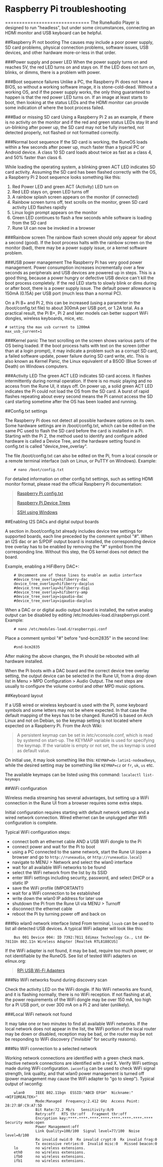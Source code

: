 # Raspberry Pi troubleshooting
==============================
The RuneAudio Player is designed to run "headless", but under some circumstances, connecting an HDMI monitor and USB keyboard can be helpful.

##Raspberry Pi not booting
The causes may include a poor power supply, SD card problems, physical connection problems, software issues, USB devices, and other hardware more-or-less in that order. 

###Power supply and power LED
When the power supply turns on and reaches 5V, the red LED turns on and stays on.  If the LED does not turn on, blinks, or dimms, there is a problem with power.

###Boot sequence failures
Unlike a PC, the Raspberry Pi does not have a BIOS, so without a working software image, it is stone-cold-dead.  Without a working OS, and if the power supply works, the only thing guaranteed to happen is that the red power LED turns on.  If an image at least starts to boot, then looking at the status LEDs and the HDMI monitor can provide some indication of where the boot process failed.

###Bad or missing SD card
Using a Raspberry Pi 2 as an example, if there is no activity on the monitor and if the red and green status LEDs stay lit and un-blinking after power up, the SD card may not be fully inserted, not detected properly, not flashed or not formatted correctly.

###Normal boot sequence
If the SD card is working, the RuneOS loads within a few seconds after power up, much faster than a typical PC or Android device.  A class 10 SD card loads about twice as fast as a class 4, and 50% faster than class 6.

While loading the operating system, a blinking green ACT LED indicates SD card activity. Assuming the SD card has been flashed correctly with the OS, a Raspberry Pi 2 boot sequence looks something like this:

1. Red Power LED and green ACT (Activity) LED turn on
2. Red LED stays on, green LED turns off
3. A rainbow splash screen appears on the monitor (if connected)
4. Rainbow screen turns off, text scrolls on the monitor, green SD card activity LED flashes rapidly
5. Linux login prompt appears on the monitor
6. Green LED continues to flash a few seconds while software is loading from the SD card
7. Rune UI can now be invoked in a browser

###Rainbow screen
The rainbow flash screen should only appear for about a second (good).  If the boot process halts with the rainbow screen on the monitor (bad), there may be a power supply issue, or a kernel software problem.

###USB power management
The Raspberry Pi has very good power management.  Power consumption increases incrementally over a few seconds as peripherals and USB devices are powered up in steps.  This is a good thing, because a power hungry or defective USB device can't kill the boot process completely.  If the red LED starts to slowly blink or dims during or after boot, there is a power supply issue. The default power allowance is 150mA (0.15A) per USB port (much less than a normal PC).

On a Pi B+ and Pi 2, this can be increased (using a parameter in the /boot/config.txt file) to about 300mA per USB port, or 1.2A total.  As a practical result, the Pi B+, Pi 2 and later models can better support WiFi dongles, wireless keyboards, mice, etc.

    # setting the max usb current to 1200mA
    max_usb_current=1

###Kernel panic
The text scrolling on the screen shows various parts of the OS being loaded.  If the boot process halts with text on the screen (other than at a login prompt), it may indicate a problem such as a corrupt SD card, a failed software update, power failure during SD card write, etc.  This is also known as Kernel Panic, the Linux equivalent of a BSOD (Blue Screen of Death) on Windows computers.

###Activity LED
The green ACT LED indicates SD card access. It flashes intermittently during normal operation.  If there is no music playing and no access from the Rune UI, it stays off.  On power up, a solid green ACT LED indicates the Pi could not load the OS from the SD card.  A burst of rapid flashes repeating about every second means the Pi cannot access the SD card starting sometime after the OS has been loaded and running.

##Config.txt settings

The Raspberry Pi does not detect all possible hardware options on its own.  Some hardware settings are in /boot/config.txt, which can be edited on the same PC used to flash the SD card before the card is installed in a Pi. Starting with the Pi 2, the method used to identify and configure added hardware is called a Device Tree, and the hardware setting found in config.txt is called "device_tree_overlay".

The file /boot/config.txt can also be edited on the Pi, from a local console or a remote terminal interface (ssh on Linux, or PuTTY on Windows).  Example:

        # nano /boot/config.txt

For detailed information on other config.txt settings, such as setting HDMI monitor format, please read the official Raspberry Pi documentation:

>[Raspberry Pi config.txt](https://www.raspberrypi.org/documentation/configuration/config-txt.md)
>
>[Raspberry Pi Device Trees](https://www.raspberrypi.org/documentation/configuration/device-tree.md)
>
>[SSH using Windows](https://www.raspberrypi.org/documentation/remote-access/ssh/windows.md)

##Enabling I2S DACs and digital output boards

A section in /boot/config.txt already includes device tree settings for supported boards, each line preceded by the comment symbol "#". When an I2S dac or an S/PDIF output board is installed, the corresponding device tree overlay has to be enabled by removing the "#" symbol from the corresponding line.  Without this step, the OS kernel does not detect the board. 

Example, enabling a HiFiBerry DAC+:

        # Uncomment one of these lines to enable an audio interface
        #device_tree_overlay=hifiberry-dac
        device_tree_overlay=hifiberry-dacplus
        #device_tree_overlay=hifiberry-digi
        #device_tree_overlay=hifiberry-amp
        #device_tree_overlay=iqaudio-dac
        #device_tree_overlay=iqaudio-dacplus 

When a DAC or or digital audio output board is installed, the native analog output can be disabled by editing /etc/modules-load.d/raspberrypi.conf.  Example:

        # nano /etc/modules-load.d/raspberrypi.conf

Place a comment symbol "#" before "snd-bcm2835" in the second line:

        #snd-bcm2835
        
After making the above changes, the Pi should be rebooted with all hardware installed.

When the Pi boots with a DAC board and the correct device tree overlay setting, the output device can be selected in the Rune UI, from a drop down list in Menu > MPD Configuration > Audio Output.  The next steps are usually to configure the volume control and other MPD music options.

##Keyboard layout

If a USB wired or wireless keyboard is used with the Pi, some keyboard symbols and some letters may not be where expected.  In that case the default mapping of the keys has to be changed. RuneOS is based on Arch Linux and not on Debian, so the keymap setting is not located where expected on a Raspberry Pi.  From the Arch Wiki: 

>A persistent keymap can be set in /etc/vconsole.conf, which is read by systemd on start-up. The KEYMAP variable is used for specifying the keymap. If the variable is empty or not set, the us keymap is used as default value.

On initial use, it may look something like this:  `KEYMAP=de-latin1-nodeadkeys`, while the desired setting may be something like `KEYMAP=cz` or `fr`, `uk`, `us` etc.

The available keymaps can be listed using this command: `localectl list-keymaps`

##WiFi configuration

Wireless media streaming has several advantages, but setting up a WiFi connection in the Rune UI from a browser requires some extra steps.  

Initial configuration requires starting with default network settings and a wired network connection.  Wired ethernet can be unplugged after Wifi configuration is complete.

Typical WiFi configuration steps:

- connect both an ethernet cable AND a  USB WiFi dongle to the Pi
- connect power and wait for the Pi to boot
- using a PC connected to the same network, start the Rune UI
  (open a browser and go to `http://runeaudio`, or `http://runeaudio.local`)
- navigate to MENU > Network and select the wlan0 interface
- wait for all available WiFi networks to be found
- select the WiFi network from the list by its SSID
- enter WiFi settings including security, password, and select DHCP or a static IP
- save the WiFi profile (IMPORTANT!)
- wait for a WiFi connection to be established
- write down the wlan0 IP address for later use
- shutdown the Pi from the Rune UI via MENU > Turnoff
- disconnect the ethernet cable
- reboot the Pi by turning power off and back on

###No wlan0 network interface listed
From terminal, `lsusb` can be used to list all detected USB devices.  A typical WiFi adapter will look like this:

        Bus 001 Device 004: ID 7392:7811 Edimax Technology Co., Ltd EW-7811Un 802.11n Wireless Adapter [Realtek RTL8188CUS]

If the WiFi adapter is not found, it may be bad, require too much power, or not identifiable by the RuneOS.  See list of tested WiFi adapters on elinux.org:

>[RPi USB Wi-Fi Adapters](http://elinux.org/RPi_USB_Wi-Fi_Adapters)

###No WiFi networks found during discovery scan

Check the activity LED on the WiFi dongle.  If No WiFi networks are found, and it is flashing normally, there is no WiFi reception.  If not flashing at all, the power requirements of the WiFi dongle may be over 150 mA, too high for a Pi USB port, or over 300 mA on a Pi 2 and later (unlikely).

###Local WiFi network not found

It may take one or two minutes to find all available WiFi networks.  If the local network does not appear in the list, the WiFi portion of the local router may be down or disabled, reception may be bad, or the router may be not be responding to WiFi discovery ("invisible" for security reasons).

###No WiFi connection to a selected network

Working network connections are identified with a green check mark.  Inactive network connections are identified with a red X.  Verify WiFi settings made during WiFi configuration. `iwconfig` can be used to check WiFi signal strength, link quality, and that wlan0 power management is turned off (power management may cause the WiFi adapter to "go to sleep"). Typical output of iwconfig:

        wlan0     IEEE 802.11bgn  ESSID:"ABCD EFGH"  Nickname:"<WIFI@REALTEK>"
                  Mode:Managed  Frequency:2.412 GHz  Access Point: 28:27:BF:C9:A7:5D   
                  Bit Rate:72.2 Mb/s   Sensitivity:0/0  
                  Retry:off   RTS thr:off   Fragment thr:off
                  Encryption key:****-****-****-****-****-****-****-****   Security mode:open
                  Power Management:off
                  Link Quality=100/100  Signal level=77/100  Noise level=0/100
                  Rx invalid nwid:0  Rx invalid crypt:0  Rx invalid frag:0
                  Tx excessive retries:0  Invalid misc:0   Missed beacon:0
        lo        no wireless extensions.
        eth0      no wireless extensions.
        ifb0      no wireless extensions.
        ifb1      no wireless extensions.

